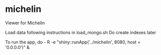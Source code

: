 michelin
========

Viewer for Michelin

Load data following instructions in load_mongo.sh
Do create indexes later


To run the app, do -
R -e "shiny::runApp('../michelin', 8080, host = '0.0.0.0')" &
